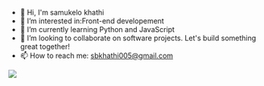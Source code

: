 - 👋 Hi, I'm samukelo khathi
- 👀 I’m interested in:Front-end developement
- 🌱 I’m currently learning Python and JavaScript
- 💞️ I’m looking to collaborate on software projects. Let's build something great together!
- 📫 How to reach me: sbkhathi005@gmail.com

<img src="https://th.bing.com/th/id/OIP.rqxrpP-3TuATVPTCg3ocUgHaEK?rs=1&pid=ImgDetMain"/>
<!---
Samukelokhathi/Samukelokhathi is a ✨ special ✨ repository because its `README.md` (this file) appears on your GitHub profile.
You can click the Preview link to take a look at your changes.
--->
